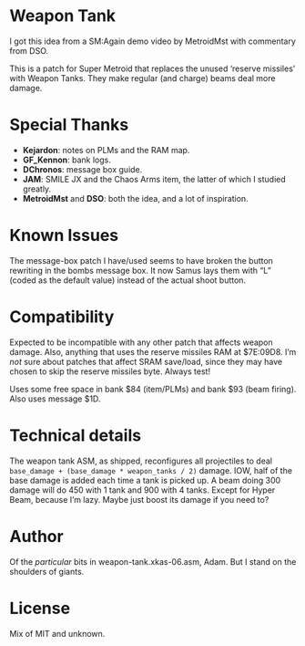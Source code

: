 # Weapon Tank

I got this idea from a SM:Again demo video by MetroidMst with commentary from DSO.

This is a patch for Super Metroid that replaces the unused ‘reserve missiles’ with Weapon Tanks.
They make regular (and charge) beams deal more damage.

# Special Thanks

* **Kejardon**: notes on PLMs and the RAM map.
* **GF\_Kennon**: bank logs.
* **DChronos**: message box guide.
* **JAM**: SMILE JX and the Chaos Arms item, the latter of which I studied greatly.
* **MetroidMst** and **DSO**: both the idea, and a lot of inspiration.

# Known Issues

The message-box patch I have/used seems to have broken the button rewriting in the bombs message box.
It now Samus lays them with “L” (coded as the default value) instead of the actual shoot button.

# Compatibility

Expected to be incompatible with any other patch that affects weapon damage.
Also, anything that uses the reserve missiles RAM at $7E:09D8.
I’m _not_ sure about patches that affect SRAM save/load, since they may have chosen to skip the reserve missiles byte.
Always test!

Uses some free space in bank $84 (item/PLMs) and bank $93 (beam firing).
Also uses message $1D.

# Technical details

The weapon tank ASM, as shipped, reconfigures all projectiles to deal
`base_damage + (base_damage * weapon_tanks / 2)`
damage.
IOW, half of the base damage is added each time a tank is picked up.
A beam doing 300 damage will do 450 with 1 tank and 900 with 4 tanks.
Except for Hyper Beam, because I’m lazy.
Maybe just boost its damage if you need to?

# Author

Of the _particular_ bits in weapon-tank.xkas-06.asm, Adam.
But I stand on the shoulders of giants.

# License

Mix of MIT and unknown.
